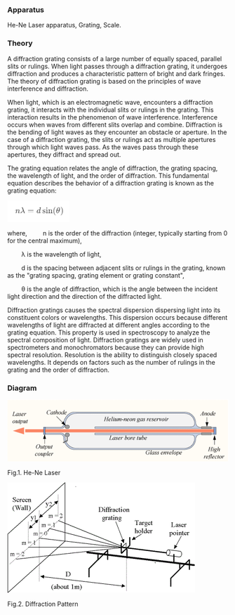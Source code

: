 <h3> Apparatus </h3>

<p>He-Ne Laser apparatus, Grating, Scale.</p>

<h3> Theory </h3>

<p>A diffraction grating consists of a large number of equally spaced, parallel slits or rulings. When light passes through a diffraction grating, it undergoes diffraction and produces a characteristic pattern of bright and dark fringes. The theory of diffraction grating is based on the principles of wave interference and diffraction.</p>

<p>When light, which is an electromagnetic wave, encounters a diffraction grating, it interacts with the individual slits or rulings in the grating. This interaction results in the phenomenon of wave interference. Interference occurs when waves from different slits overlap and combine. Diffraction is the bending of light waves as they encounter an obstacle or aperture. In the case of a diffraction grating, the slits or rulings act as multiple apertures through which light waves pass. As the waves pass through these apertures, they diffract and spread out.</p>

<p>The grating equation relates the angle of diffraction, the grating spacing, the wavelength of light, and the order of diffraction. This fundamental equation describes the behavior of a diffraction grating is known as the grating equation:</p>

![Formula1](./images/formula1.png)

where,
&emsp;&emsp; n is the order of the diffraction (integer, typically starting from 0 for the central maximum), <br>

&emsp;&emsp; λ is the wavelength of light, <br>

&emsp;&emsp; d is the spacing between adjacent slits or rulings in the grating, known as the "grating spacing, grating element or grating constant", <br>

&emsp;&emsp; θ is the angle of diffraction, which is the angle between the incident light direction and the direction of the diffracted light. <br>

Diffraction gratings causes the spectral dispersion dispersing light into its constituent colors or wavelengths. This dispersion occurs because different wavelengths of light are diffracted at different angles according to the grating equation. This property is used in spectroscopy to analyze the spectral composition of light. Diffraction gratings are widely used in spectrometers and monochromators because they can provide high spectral resolution. Resolution is the ability to distinguish closely spaced wavelengths. It depends on factors such as the number of rulings in the grating and the order of diffraction. <br>

<h3> Diagram </h3>

![He-Ne Laser](./images/fig_1.png)

<p> Fig.1. He-Ne Laser </p>

![Diffraction pattern](./images/fig_2.png)

<p>Fig.2. Diffraction Pattern</p>
<script type="text/javascript" id="MathJax-script" async src="https://cdn.jsdelivr.net/npm/mathjax@3/es5/tex-mml-chtml.js"> </script>